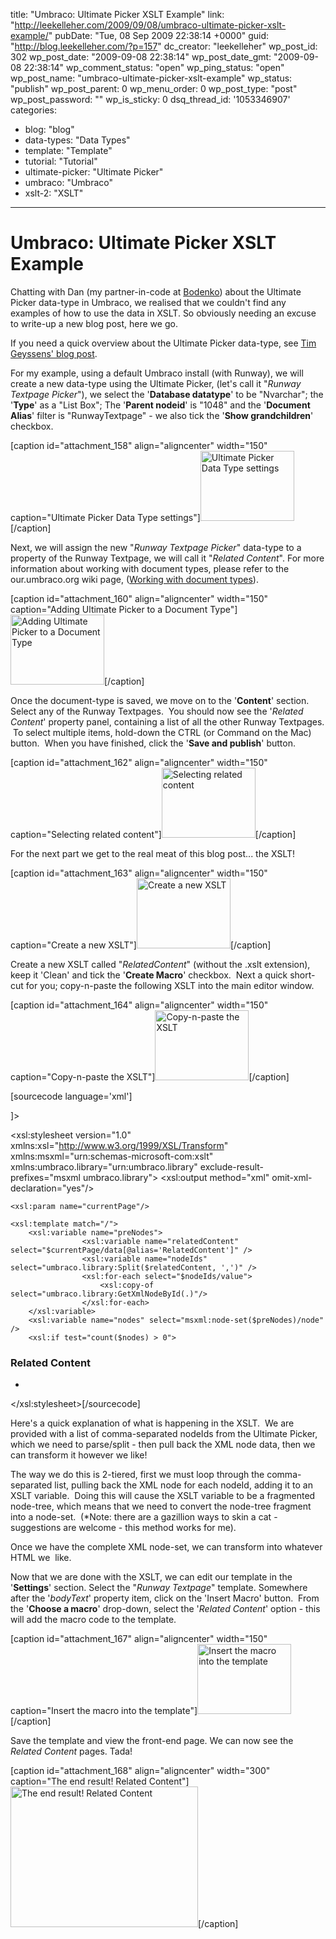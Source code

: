 title: "Umbraco: Ultimate Picker XSLT Example"
link: "http://leekelleher.com/2009/09/08/umbraco-ultimate-picker-xslt-example/"
pubDate: "Tue, 08 Sep 2009 22:38:14 +0000"
guid: "http://blog.leekelleher.com/?p=157"
dc_creator: "leekelleher"
wp_post_id: 302
wp_post_date: "2009-09-08 22:38:14"
wp_post_date_gmt: "2009-09-08 22:38:14"
wp_comment_status: "open"
wp_ping_status: "open"
wp_post_name: "umbraco-ultimate-picker-xslt-example"
wp_status: "publish"
wp_post_parent: 0
wp_menu_order: 0
wp_post_type: "post"
wp_post_password: ""
wp_is_sticky: 0
dsq_thread_id: '1053346907'
categories:
  - blog: "blog"
  - data-types: "Data Types"
  - template: "Template"
  - tutorial: "Tutorial"
  - ultimate-picker: "Ultimate Picker"
  - umbraco: "Umbraco"
  - xslt-2: "XSLT"

---

# Umbraco: Ultimate Picker XSLT Example

Chatting with Dan (my partner-in-code at <a href="http://bodenko.com/">Bodenko</a>) about the Ultimate Picker data-type in Umbraco, we realised that we couldn't find any examples of how to use the data in XSLT.  So obviously needing an excuse to write-up a new blog post, here we go.

If you need a quick overview about the Ultimate Picker data-type, see <a href="http://www.nibble.be/?p=38">Tim Geyssens' blog post</a>.

For my example, using a default Umbraco install (with Runway), we will create a new data-type using the Ultimate Picker, (let's call it "<em>Runway Textpage Picker</em>"), we select the '<strong>Database datatype</strong>' to be "Nvarchar"; the '<strong>Type</strong>' as a "List Box"; The '<strong>Parent nodeid</strong>' is "1048" and the '<strong>Document Alias</strong>' filter is "RunwayTextpage" - we also tick the '<strong>Show grandchildren</strong>' checkbox.

[caption id="attachment_158" align="aligncenter" width="150" caption="Ultimate Picker Data Type settings"]<a href="http://leekelleher.com/wordpress/wp-content/uploads/2009/09/ultimatepicker-datatype.png"><img class="size-thumbnail wp-image-158 " title="UltimatePicker-DataType" src="http://leekelleher.com/wordpress/wp-content/uploads/2009/09/ultimatepicker-datatype.png?w=150" alt="Ultimate Picker Data Type settings" width="150" height="112" /></a>[/caption]

Next, we will assign the new "<em>Runway Textpage Picker</em>" data-type to a property of the Runway Textpage, we will call it "<em>Related Content</em>". For more information about working with document types, please refer to the our.umbraco.org wiki page, (<a href="http://our.umbraco.org/wiki/how-tos/working-with-document-types">Working with document types</a>).

[caption id="attachment_160" align="aligncenter" width="150" caption="Adding Ultimate Picker to a Document Type"]<a href="http://leekelleher.com/wordpress/wp-content/uploads/2009/09/ultimatepicker-doctype.png"><img class="size-thumbnail wp-image-160 " title="UltimatePicker-DocType" src="http://leekelleher.com/wordpress/wp-content/uploads/2009/09/ultimatepicker-doctype.png?w=150" alt="Adding Ultimate Picker to a Document Type" width="150" height="112" /></a>[/caption]

Once the document-type is saved, we move on to the '<strong>Content</strong>' section. Select any of the Runway Textpages.  You should now see the '<em>Related Content</em>' property panel, containing a list of all the other Runway Textpages.  To select multiple items, hold-down the CTRL (or Command on the Mac) button.  When you have finished, click the '<strong>Save and publish</strong>' button.

[caption id="attachment_162" align="aligncenter" width="150" caption="Selecting related content"]<a href="http://leekelleher.com/wordpress/wp-content/uploads/2009/09/ultimatepicker-relatedcontent.png"><img class="size-thumbnail wp-image-162" title="UltimatePicker-RelatedContent" src="http://leekelleher.com/wordpress/wp-content/uploads/2009/09/ultimatepicker-relatedcontent.png?w=150" alt="Selecting related content" width="150" height="112" /></a>[/caption]

For the next part we get to the real meat of this blog post... the XSLT!

[caption id="attachment_163" align="aligncenter" width="150" caption="Create a new XSLT"]<a href="http://leekelleher.com/wordpress/wp-content/uploads/2009/09/ultimatepicker-createmacro.png"><img class="size-thumbnail wp-image-163 " title="UltimatePicker-CreateMacro" src="http://leekelleher.com/wordpress/wp-content/uploads/2009/09/ultimatepicker-createmacro.png?w=150" alt="Create a new XSLT" width="150" height="112" /></a>[/caption]

Create a new XSLT called "<em>RelatedContent</em>" (without the .xslt extension), keep it 'Clean' and tick the '<strong>Create Macro</strong>' checkbox.  Next a quick short-cut for you; copy-n-paste the following XSLT into the main editor window.

[caption id="attachment_164" align="aligncenter" width="150" caption="Copy-n-paste the XSLT"]<a href="http://leekelleher.com/wordpress/wp-content/uploads/2009/09/ultimatepicker-xslt.png"><img class="size-thumbnail wp-image-164" title="UltimatePicker-XSLT" src="http://leekelleher.com/wordpress/wp-content/uploads/2009/09/ultimatepicker-xslt.png?w=150" alt="Copy-n-paste the XSLT" width="150" height="112" /></a>[/caption]

[sourcecode language='xml']<?xml version="1.0" encoding="UTF-8"?>
<!DOCTYPE xsl:stylesheet [ <!ENTITY nbsp "&#xA0;"> ]>
<xsl:stylesheet
	version="1.0"
	xmlns:xsl="http://www.w3.org/1999/XSL/Transform"
	xmlns:msxml="urn:schemas-microsoft-com:xslt"
	xmlns:umbraco.library="urn:umbraco.library"
	exclude-result-prefixes="msxml umbraco.library">
	<xsl:output method="xml" omit-xml-declaration="yes"/>

	<xsl:param name="currentPage"/>

	<xsl:template match="/">
		<xsl:variable name="preNodes">
					<xsl:variable name="relatedContent" select="$currentPage/data[@alias='RelatedContent']" />
					<xsl:variable name="nodeIds" select="umbraco.library:Split($relatedContent, ',')" />
					<xsl:for-each select="$nodeIds/value">
						<xsl:copy-of select="umbraco.library:GetXmlNodeById(.)"/>
					</xsl:for-each>
		</xsl:variable>
		<xsl:variable name="nodes" select="msxml:node-set($preNodes)/node" />
		<xsl:if test="count($nodes) > 0">
<div class="related-content">
<h3>Related Content</h3>
<ul>
					<xsl:for-each select="$nodes">
	<li>
							<a href="{umbraco.library:NiceUrl(@id)}">
								<xsl:value-of select="@nodeName" />
							</a></li>
</xsl:for-each></ul>
</div>
</xsl:if>
	</xsl:template>

</xsl:stylesheet>[/sourcecode]

Here's a quick explanation of what is happening in the XSLT.  We are provided with a list of comma-separated nodeIds from the Ultimate Picker, which we need to parse/split - then pull back the XML node data, then we can transform it however we like!

The way we do this is 2-tiered, first we must loop through the comma-separated list, pulling back the XML node for each nodeId, adding it to an XSLT variable.  Doing this will cause the XSLT variable to be a fragmented node-tree, which means that we need to convert the node-tree fragment into a node-set.  (*Note: there are a gazillion ways to skin a cat - suggestions are welcome - this method works for me).

Once we have the complete XML node-set, we can transform into whatever HTML we  like.

Now that we are done with the XSLT, we can edit our template in the '<strong>Settings</strong>' section. Select the "<em>Runway Textpage</em>" template. Somewhere after the '<em>bodyText</em>' property item, click on the 'Insert Macro' button.  From the '<strong>Choose a macro</strong>' drop-down, select the '<em>Related Content</em>' option - this will add the macro code to the template.

[caption id="attachment_167" align="aligncenter" width="150" caption="Insert the macro into the template"]<a href="http://leekelleher.com/wordpress/wp-content/uploads/2009/09/ultimatepicker-template.png"><img class="size-thumbnail wp-image-167" title="UltimatePicker-Template" src="http://leekelleher.com/wordpress/wp-content/uploads/2009/09/ultimatepicker-template.png?w=150" alt="Insert the macro into the template" width="150" height="112" /></a>[/caption]

Save the template and view the front-end page. We can now see the <em>Related Content</em> pages. Tada!

[caption id="attachment_168" align="aligncenter" width="300" caption="The end result! Related Content"]<a href="http://leekelleher.com/wordpress/wp-content/uploads/2009/09/ultimatepicker-frontend.png"><img class="size-medium wp-image-168" title="UltimatePicker-FrontEnd" src="http://leekelleher.com/wordpress/wp-content/uploads/2009/09/ultimatepicker-frontend.png?w=300" alt="The end result! Related Content" width="300" height="225" /></a>[/caption] 